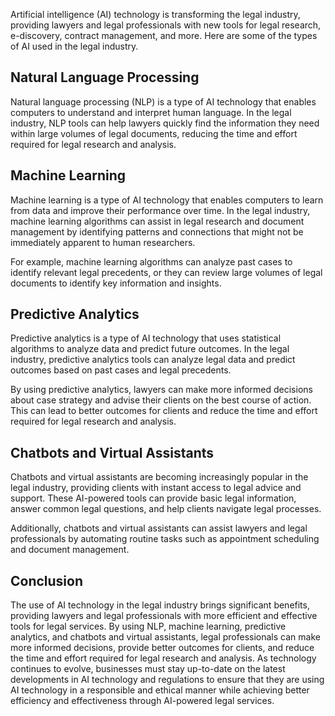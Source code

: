 
Artificial intelligence (AI) technology is transforming the legal industry, providing lawyers and legal professionals with new tools for legal research, e-discovery, contract management, and more. Here are some of the types of AI used in the legal industry.

Natural Language Processing
---------------------------

Natural language processing (NLP) is a type of AI technology that enables computers to understand and interpret human language. In the legal industry, NLP tools can help lawyers quickly find the information they need within large volumes of legal documents, reducing the time and effort required for legal research and analysis.

Machine Learning
----------------

Machine learning is a type of AI technology that enables computers to learn from data and improve their performance over time. In the legal industry, machine learning algorithms can assist in legal research and document management by identifying patterns and connections that might not be immediately apparent to human researchers.

For example, machine learning algorithms can analyze past cases to identify relevant legal precedents, or they can review large volumes of legal documents to identify key information and insights.

Predictive Analytics
--------------------

Predictive analytics is a type of AI technology that uses statistical algorithms to analyze data and predict future outcomes. In the legal industry, predictive analytics tools can analyze legal data and predict outcomes based on past cases and legal precedents.

By using predictive analytics, lawyers can make more informed decisions about case strategy and advise their clients on the best course of action. This can lead to better outcomes for clients and reduce the time and effort required for legal research and analysis.

Chatbots and Virtual Assistants
-------------------------------

Chatbots and virtual assistants are becoming increasingly popular in the legal industry, providing clients with instant access to legal advice and support. These AI-powered tools can provide basic legal information, answer common legal questions, and help clients navigate legal processes.

Additionally, chatbots and virtual assistants can assist lawyers and legal professionals by automating routine tasks such as appointment scheduling and document management.

Conclusion
----------

The use of AI technology in the legal industry brings significant benefits, providing lawyers and legal professionals with more efficient and effective tools for legal services. By using NLP, machine learning, predictive analytics, and chatbots and virtual assistants, legal professionals can make more informed decisions, provide better outcomes for clients, and reduce the time and effort required for legal research and analysis. As technology continues to evolve, businesses must stay up-to-date on the latest developments in AI technology and regulations to ensure that they are using AI technology in a responsible and ethical manner while achieving better efficiency and effectiveness through AI-powered legal services.
